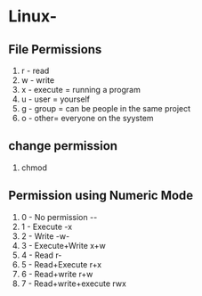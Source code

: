 # Linux-

## File Permissions

1.  r - read
2.  w - write
3.  x - execute = running a program
4.  u - user = yourself
5.  g - group = can be people in the same project
6.  o - other= everyone on the syystem

## change permission
1.  chmod

## Permission using Numeric Mode

1) 0 - No permission --
2) 1 - Execute -x
3) 2 - Write -w-
4) 3 - Execute+Write x+w
5) 4 - Read r-
6) 5 - Read+Execute r+x
7) 6 - Read+write r+w
8) 7 - Read+write+execute rwx




